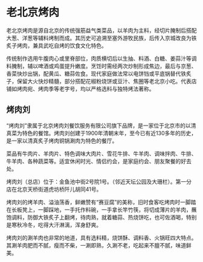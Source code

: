 # 老北京烤肉

老北京烤肉是源自北京的传统强筋益气类菜品，以羊肉为主料，经切片腌制后搭配大葱、洋葱等辅料烤制而成。其历史可追溯至塞外游牧民族，后传入京城改良为铁炙子烤肉，兼具武吃自烤的饮食文化特色。

传统制作选用牛腹肉心或里脊部位，肉质横切后以生抽、料酒、白糖、姜蒜汁等调料腌制，辅以啤酒或鸡蛋提升嫩度。烹饪时需经两次炒制形成焦边，最后与京葱、香菜快炒出锅，配黄瓜、糖蒜佐食。现代家庭做法常以电饼铛或平底锅替代铁炙子，保留大火快炒精髓，部分搭配花椒粉烧饼或豆汁、焦圈等老北京小吃。代表店铺如烤肉宛、烤肉季等老字号，均以严格选料与独特烤法著称。

## 烤肉刘

“烤肉刘”隶属于北京烤肉刘餐饮服务有限公司旗下品牌，是一家位于北京市的以清真菜为特色的餐馆。烤肉刘创建于1900年清朝末年，至今已有近130多年的历史，是一家以清真炙子烤肉铜锅涮肉为特色的餐厅。

菜品有牛肉片、羊肉片、特色调味大肉片、雪花牛排、牛羊肉、调味拌肉、牛排、牛羊肉、各种蔬菜等。适宜休闲时光、情侣约会，是家庭约会、朋友聚餐的好去处。

烤肉刘（总店）位于：金鱼池中街2号院1号。（邻近天坛公园及大珊栏）。第一分店在北京天桥街道虎坊桥阡儿胡同41号。

烤肉刘的烤羊肉、溢油荡香，鲜嫩赞有“赛豆腐”的美称，旧时食客吃烤肉时一脚踏在长板凳上，一脚踩地，一手托作料碗，一手拿长竿竹筷，将切成薄片的羊肉，蘸饱调料，防御大铁炙子上翻烤，待肉熟，就着糖蒜、热烧饼吃，也可佐酒喝，特别是寒秋冷冬，吃得大汗淋漓，浑身舒爽。

烤肉刘的涮羊肉也非常的地道，具有选料精，烧饼酥、调料香、火锅旺四大特点。其涮羊肉肥而不腻，瘦而不柴，一涮即熟，久涮不老，吃起来不膻不腻，味道鲜美。